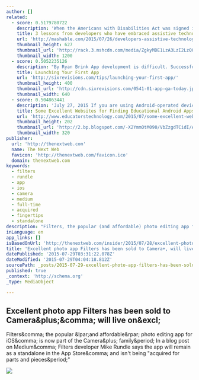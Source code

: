 ```yaml
---
author: []
related:
  - score: 0.5179780722
    description: 'When the Americans with Disabilities Act was signed into law 25 years ago, few could have imagined just how much would change as a result of the legislation. Fewer still could have imagined a world where almost anyone has access to pocket-sized computers that would open so many doors to people with disabilities.'
    title: 3 lessons from developers who have embraced assistive technology
    url: 'http://mashable.com/2015/07/26/developers-assistive-technology/'
    thumbnail_height: 627
    thumbnail_url: 'http://rack.3.mshcdn.com/media/ZgkyMDE1LzA3LzI2LzQ0L0FQXzI2MTQ4NDE2LjcwNGMyLmpwZwpwCXRodW1iCTEyMDB4NjI3IwplCWpwZw/159205d9/349/AP_261484163877.jpg'
    thumbnail_width: 1200
  - score: 0.5052235126
    description: "By Ryan Brink App development is difficult. Successful app launching is nearly impossible, especially given the millions of apps competing for your users' attention. I don't claim to be an expert on the topic of launching apps."
    title: Launching Your First App
    url: 'http://sixrevisions.com/tips/launching-your-first-app/'
    thumbnail_height: 400
    thumbnail_url: 'http://cdn.sixrevisions.com/0541-01-app-ga-today.jpg'
    thumbnail_width: 640
  - score: 0.504863441
    description: 'July 27, 2015 If you are using Android-operated devices in your instruction you probably are facing the challenge of finding reliable websites that curate Android educational apps. Another challenge is the fact that many popular educational apps are only available for iOS devices creating thus a huge deficit in the education section in Google Play app store.'
    title: Some Excellent Websites for Finding Educational Android Apps ~ Educational Technology and Mobile Learning
    url: 'http://www.educatorstechnology.com/2015/07/some-excellent-websites-for-finding-educational-websites.html'
    thumbnail_height: 202
    thumbnail_url: 'http://2.bp.blogspot.com/-X2YmmOtM090/VbZzgdTCidI/AAAAAAAAwZ8/AYE33oeqkys/s320/1.png'
    thumbnail_width: 320
publisher:
  url: 'http://thenextweb.com'
  name: The Next Web
  favicon: 'http://thenextweb.com/favicon.ico'
  domain: thenextweb.com
keywords:
  - filters
  - rundle
  - app
  - ios
  - camera
  - medium
  - full-time
  - acquired
  - fingertips
  - standalone
description: "Filters, the popular (and affordable) photo editing app for iOS, is now part of the Camera+ family. In a blog post on Medium, Filters developer Mike Rundle says the app will remain as a standalone in the App Store, and isn't being \"acquired for parts and pieces.\""
inLanguage: en
app_links: []
isBasedOnUrl: 'http://thenextweb.com/insider/2015/07/28/excellent-photo-app-filters-has-been-sold-to-camera-will-live-on/'
title: 'Excellent photo app Filters has been sold to Camera+, will live on!'
datePublished: '2015-07-29T03:31:22.078Z'
dateModified: '2015-07-29T04:04:18.812Z'
sourcePath: _posts/2015-07-29-excellent-photo-app-filters-has-been-sold-to-camera-will-l.md
published: true
_context: 'http://schema.org'
_type: MediaObject

---
```

<article style=""><h1>Excellent photo app Filters has been sold to Camera&amp;plus;&amp;comma; will live on&amp;excl;</h1><p>Filters&amp;comma; the popular &amp;lpar;and affordable&amp;rpar; photo editing app for iOS&amp;comma; is now part of the Camera&amp;plus; family&amp;period; In a blog post on Medium&amp;comma; Filters developer Mike Rundle says the app will remain as a standalone in the App Store&amp;comma; and isn't being "acquired for parts and pieces&amp;period;"</p><img src="http://cdn1.tnwcdn.com/wp-content/blogs.dir/1/files/2015/07/Screen-Shot-2015-07-28-at-10.31.31-AM.png" /></article>